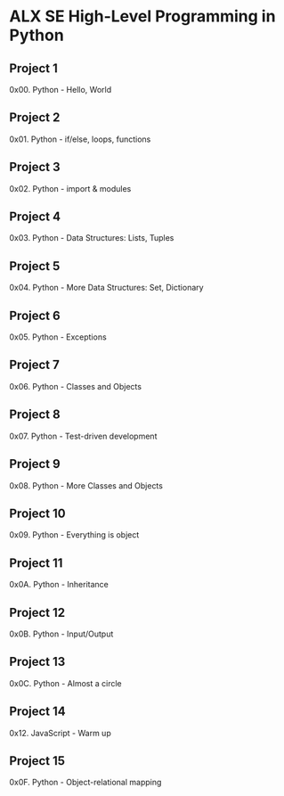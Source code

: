 # ALX SE High-Level Programming in Python
## Project 1
  0x00. Python - Hello, World
## Project 2
  0x01. Python - if/else, loops, functions
## Project 3
  0x02. Python - import & modules
## Project 4
  0x03. Python - Data Structures: Lists, Tuples
## Project 5
  0x04. Python - More Data Structures: Set, Dictionary
## Project 6
  0x05. Python - Exceptions
## Project 7
  0x06. Python - Classes and Objects
## Project 8
  0x07. Python - Test-driven development
## Project 9
   0x08. Python - More Classes and Objects
## Project 10
  0x09. Python - Everything is object
## Project 11
  0x0A. Python - Inheritance
## Project 12
  0x0B. Python - Input/Output
## Project 13
  0x0C. Python - Almost a circle
## Project 14
  0x12. JavaScript - Warm up
## Project 15
  0x0F. Python - Object-relational mapping
